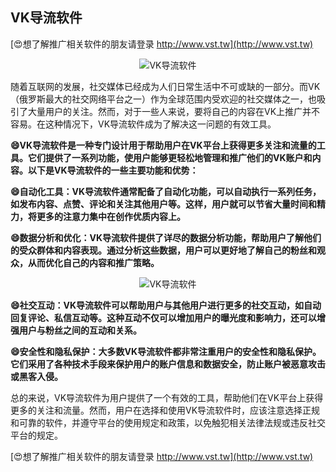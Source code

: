 ## **VK导流软件**

[😍想了解推广相关软件的朋友请登录 http://www.vst.tw](http://www.vst.tw)

 <center><img src="https://vst.tw/MP4/tuiguang/png/3.png" alt="VK导流软件"></center>

随着互联网的发展，社交媒体已经成为人们日常生活中不可或缺的一部分。而VK（俄罗斯最大的社交网络平台之一）作为全球范围内受欢迎的社交媒体之一，也吸引了大量用户的关注。然而，对于一些人来说，要将自己的内容在VK上推广并不容易。在这种情况下，VK导流软件成为了解决这一问题的有效工具。

**😄VK导流软件是一种专门设计用于帮助用户在VK平台上获得更多关注和流量的工具。它们提供了一系列功能，使用户能够更轻松地管理和推广他们的VK账户和内容。以下是VK导流软件的一些主要功能和优势：**

**😄自动化工具：VK导流软件通常配备了自动化功能，可以自动执行一系列任务，如发布内容、点赞、评论和关注其他用户等。这样，用户就可以节省大量时间和精力，将更多的注意力集中在创作优质内容上。**

**😄数据分析和优化：VK导流软件提供了详尽的数据分析功能，帮助用户了解他们的受众群体和内容表现。通过分析这些数据，用户可以更好地了解自己的粉丝和观众，从而优化自己的内容和推广策略。**

 <center><img src="https://vst.tw/MP4/tuiguang/png/3.png" alt="VK导流软件"></center>

**😄社交互动：VK导流软件可以帮助用户与其他用户进行更多的社交互动，如自动回复评论、私信互动等。这种互动不仅可以增加用户的曝光度和影响力，还可以增强用户与粉丝之间的互动和关系。**

**😄安全性和隐私保护：大多数VK导流软件都非常注重用户的安全性和隐私保护。它们采用了各种技术手段来保护用户的账户信息和数据安全，防止账户被恶意攻击或黑客入侵。**

总的来说，VK导流软件为用户提供了一个有效的工具，帮助他们在VK平台上获得更多的关注和流量。然而，用户在选择和使用VK导流软件时，应该注意选择正规和可靠的软件，并遵守平台的使用规定和政策，以免触犯相关法律法规或违反社交平台的规定。

[😍想了解推广相关软件的朋友请登录 http://www.vst.tw](http://www.vst.tw)



